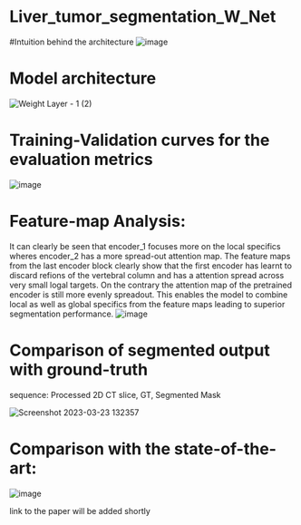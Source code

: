 # Liver_tumor_segmentation_W_Net
#Intuition behind the architecture
![image](https://user-images.githubusercontent.com/89221563/234088096-1e45f2da-7d8e-4983-8eb8-54e6d35bae03.png)
# Model architecture
![Weight Layer - 1 (2)](https://user-images.githubusercontent.com/89221563/229314613-89f2c7c5-1659-42cd-8245-8ee6e9864c1e.png)

# Training-Validation curves for the evaluation metrics
![image](https://user-images.githubusercontent.com/89221563/229313676-b1fcad65-c9ba-4a35-8e15-ac121819aa87.png)
# Feature-map Analysis:
It can clearly be seen that encoder_1 focuses more on the local specifics wheres encoder_2 has a more spread-out attention map. The feature maps from the last encoder block clearly show that the first encoder has learnt to discard refions of the vertebral column and has a attention spread across very small logal targets. On the contrary the attention map of the pretrained encoder is still more evenly spreadout. This enables the model to combine local as well as global specifics from the feature maps leading to superior segmentation performance.
![image](https://user-images.githubusercontent.com/89221563/234089598-c08b690a-bff0-42f5-9137-88cab445bb58.png)
# Comparison of segmented output with ground-truth
sequence: Processed 2D CT slice, GT, Segmented Mask

![Screenshot 2023-03-23 132357](https://user-images.githubusercontent.com/89221563/227143886-1e937076-a97e-445f-8fbc-3da4a8066446.jpg)

# Comparison with the state-of-the-art:
![image](https://user-images.githubusercontent.com/89221563/234089822-99f9a808-50f0-4489-975e-52829f627aee.png)


link to the paper will be added shortly
